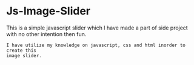 # Js-Image-Slider
This is a simple javascript slider which I have made a part of side project with 
no other intention then fun.
```
I have utilize my knowledge on javascript, css and html inorder to create this
image slider.
```

